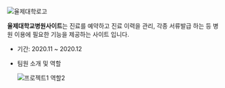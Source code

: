 ![율제대학로고](https://user-images.githubusercontent.com/72366102/104088162-1aa5f800-52a8-11eb-8c47-58e6db852adf.png)

 **율제대학교병원사이트**는 진료를 예약하고 진료 이력을 관리, 각종 서류발급 하는 등 병원 이용에 필요한 기능을 제공하는 사이트 입니다.
 - 기간: 2020.11 ~ 2020.12
 - 팀원 소개 및 역할

     ![프로젝트1  역할2](https://user-images.githubusercontent.com/72366102/104088331-745af200-52a9-11eb-834e-f763d642a287.jpg)



